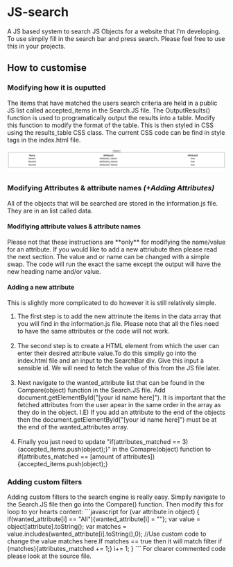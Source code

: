 <h1>JS-search</h1>
A JS based system to search JS Objects for a website that I'm developing. To use simpily fill in the search bar and press search. Please feel free to use this in your projects.

<h2>How to customise</h2>

<h3>Modifying how it is ouputted</h3>

The items that have matched the users search criteria are held in a public JS list called accepted_items in the Search.JS file. The OutputResults() function is used to programatically output the results into a table. Modify this function to modify the format of the table. This is then styled in CSS using the results_table CSS class. The current CSS code can be find in style tags in the index.html file.
</br>

<img src = "readme-images/output.png"/>

<h3>Modifying Attributes & attribute names <i>(+Adding Attributes)</i></h3>
All of the objects that will be searched are stored in the information.js file. They are in an list called data.
<h4>Modifiying attribute values & attribute names</h4>
Please not that these instructions are **only** for modifying the name/value for an attribute. If you would like to add a new attriubute then please read the next section. The value and or name can be changed with a simple swap. The code will run the exact the same except the output will have the new heading name and/or value.
</br>
<h4>Adding a new attribute</h4>
This is slightly more complicated to do however it is still relatively simple.
<ol>
  <li>The first step is to add the new attrinute the items in the data array that you will find in the information.js file. Please note that all the files need to have the same     attributes or the code will not work.</li>
  </br>
  <li>The second step is to create a HTML element from which the user can enter their desired attribute value.To do this simpily go into the index.html file and an input to the       SearchBar div. Give this input a sensible id. We will need to fetch the value of this from the JS file later.</li>
  </br>
  <li>Next navigate to the wanted_attribute list that can be found in the Compare(object) function in the Search.JS file. Add document.getElementById("[your id name here]"). It   is important that the fetched attributes from the user apear in the same order in the array as they do in the object. I.E) If you add an attribute to the end of the objects     then the document.getElementById("[your id name here]") must be at the end of the wanted_attributes array.
  </li>
  </br>
  <li>Finally you just need to update "if(attributes_matched == 3){accepted_items.push(object);}" in the Comapre(object) function to if(attributes_matched == [amount of attributes]){accepted_items.push(object);}
  </ol>
<h3> Adding custom filters</h3>
Adding custom filters to the search engine is really easy. Simpily navigate to the Search.JS file then go into the Compare() function. Then modify this for loop to yor hearts content:
```javascript
for (var attribute in object)
 {
  if(wanted_attribute[i] == "All"){wanted_attribute[i] = ""}; 
  var value = object[attribute].toString(); 
  var matches = value.includes(wanted_attribute[i].toString(),0);
  //Use custom code to change the value matches here.If matches == true then it will match filter
  if (matches){attributes_matched += 1;} 
  i+= 1;
 }
```
For clearer commented code please look at the source file.

